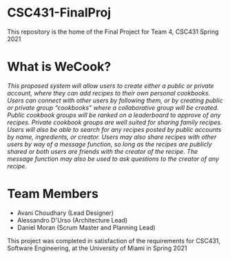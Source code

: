 # CSC431-FinalProj

This repository is the home of the Final Project for Team 4, CSC431 Spring 2021

# What is WeCook?

*This proposed system will allow users to create either a public or private account, where they can add recipes to their own personal cookbooks. Users can connect with other users by following them, or by creating public or private group “cookbooks” where a collaborative group will be created. Public cookbook groups will be ranked on a leaderboard to approve of any recipes. Private cookbook groups are well suited for sharing family recipes. Users will also be able to search for any recipes posted by public accounts by name, ingredients, or creator. Users may also share recipes with other users by way of a message function, so long as the recipes are publicly shared or both users are friends with the creator of the recipe. The message function may also be used to ask questions to the creator of any recipe.*

# Team Members
- Avani Choudhary (Lead Designer)
- Alessandro D'Urso (Architecture Lead)
- Daniel Moran (Scrum Master and Planning Lead)

This project was completed in satisfaction of the requirements for CSC431, Software Engineering, at the University of Miami in Spring 2021

